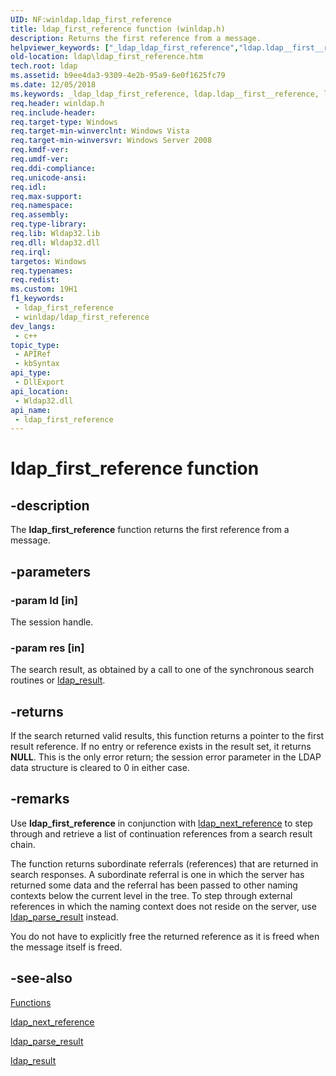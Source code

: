 ```yaml
---
UID: NF:winldap.ldap_first_reference
title: ldap_first_reference function (winldap.h)
description: Returns the first reference from a message.
helpviewer_keywords: ["_ldap_ldap_first_reference","ldap.ldap__first__reference","ldap.ldap_first_reference","ldap_first_reference","ldap_first_reference function [LDAP]","winldap/ldap_first_reference"]
old-location: ldap\ldap_first_reference.htm
tech.root: ldap
ms.assetid: b9ee4da3-9309-4e2b-95a9-6e0f1625fc79
ms.date: 12/05/2018
ms.keywords: _ldap_ldap_first_reference, ldap.ldap__first__reference, ldap.ldap_first_reference, ldap_first_reference, ldap_first_reference function [LDAP], winldap/ldap_first_reference
req.header: winldap.h
req.include-header: 
req.target-type: Windows
req.target-min-winverclnt: Windows Vista
req.target-min-winversvr: Windows Server 2008
req.kmdf-ver: 
req.umdf-ver: 
req.ddi-compliance: 
req.unicode-ansi: 
req.idl: 
req.max-support: 
req.namespace: 
req.assembly: 
req.type-library: 
req.lib: Wldap32.lib
req.dll: Wldap32.dll
req.irql: 
targetos: Windows
req.typenames: 
req.redist: 
ms.custom: 19H1
f1_keywords:
 - ldap_first_reference
 - winldap/ldap_first_reference
dev_langs:
 - c++
topic_type:
 - APIRef
 - kbSyntax
api_type:
 - DllExport
api_location:
 - Wldap32.dll
api_name:
 - ldap_first_reference
---
```


# ldap_first_reference function


## -description

The <b>ldap_first_reference</b> function returns the first reference from a message.

## -parameters

### -param ld [in]

The session handle.

### -param res [in]

The search result, as obtained by a call to one of the synchronous search routines or 
<a href="https://docs.microsoft.com/previous-versions/windows/desktop/api/winldap/nf-winldap-ldap_result">ldap_result</a>.

## -returns

If the search returned valid results, this function returns a pointer to the first result reference. If no entry or reference exists in the result set, it returns <b>NULL</b>. This is the only error return; the session error parameter in the LDAP data structure is cleared to 0 in either case.

## -remarks

Use <b>ldap_first_reference</b> in conjunction with 
<a href="https://docs.microsoft.com/previous-versions/windows/desktop/api/winldap/nf-winldap-ldap_next_reference">ldap_next_reference</a> to step through and retrieve a list of continuation references from a search result chain.

The function returns subordinate referrals (references) that are returned in search responses. A subordinate referral is one in which the server has returned some data and the referral has been passed to other naming contexts below the current level in the tree. To step through external references in which the naming context does not reside on the server, use 
<a href="https://docs.microsoft.com/previous-versions/windows/desktop/api/winldap/nf-winldap-ldap_parse_result">ldap_parse_result</a> instead.

You do not have to explicitly free the returned reference as it is freed when the message itself is freed.

## -see-also

<a href="https://docs.microsoft.com/previous-versions/windows/desktop/ldap/functions">Functions</a>



<a href="https://docs.microsoft.com/previous-versions/windows/desktop/api/winldap/nf-winldap-ldap_next_reference">ldap_next_reference</a>



<a href="https://docs.microsoft.com/previous-versions/windows/desktop/api/winldap/nf-winldap-ldap_parse_result">ldap_parse_result</a>



<a href="https://docs.microsoft.com/previous-versions/windows/desktop/api/winldap/nf-winldap-ldap_result">ldap_result</a>

